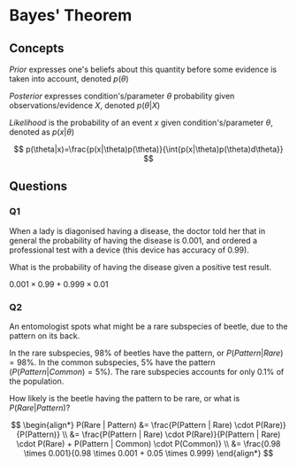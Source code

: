 # Bayes' Theorem

## Concepts

*Prior* expresses one's beliefs about this quantity before some evidence is taken into account, denoted $p(\theta)$

*Posterior* expresses condition's/parameter $\theta$ probability given observations/evidence $X$, denoted $p(\theta|X)$

*Likelihood* is the probability of an event $x$ given condition's/parameter $\theta$, denoted as $p(x|\theta)$

$$
p(\theta|x)=\frac{p(x|\theta)p(\theta)}{\int{p(x|\theta)p(\theta)d\theta}}
$$

## Questions

### Q1

When a lady is diagonised having a disease, the doctor told her that in general the probability of having the disease is $0.001$, and ordered a professional test with a device (this device has accuracy of $0.99$). 


What is the probability of having the disease given a positive test result.

$0.001 \times 0.99 + 0.999 \times 0.01$

### Q2

An entomologist spots what might be a rare subspecies of beetle, due to the pattern on its back. 

In the rare subspecies, $98\%$ of beetles have the pattern, or $P(Pattern | Rare) = 98\%$. In the common subspecies, $5\%$ have the pattern ($P(Pattern | Common) = 5\%$). The rare subspecies accounts for only $0.1\%$ of the population. 

How likely is the beetle having the pattern to be rare, or what is $P(Rare | Pattern)$?

$$
\begin{align*}
P(Rare | Pattern) &= 
\frac{P(Pattern | Rare) \cdot P(Rare)}{P(Pattern)}
\\ &= 
\frac{P(Pattern | Rare) \cdot P(Rare)}{P(Pattern | Rare) \cdot P(Rare) + P(Pattern | Common) \cdot P(Common)}
\\ &= 
\frac{0.98 \times 0.001}{0.98 \times 0.001 + 0.05 \times 0.999}
\end{align*}
$$
